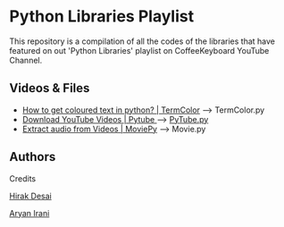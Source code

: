 # Python Libraries Playlist

This repository is a compilation of all the codes of the libraries that have featured on out 'Python Libraries' playlist on CoffeeKeyboard YouTube Channel.


## Videos & Files

- [How to get coloured text in python? | TermColor]('https://www.youtube.com/watch?v=O-fGWA_tOH4&t') --> TermColor.py
- [Download YouTube Videos | Pytube ]('https://www.youtube.com/watch?v=5s2urYqLjjM&t') --> [PyTube.py]('PythonLibraries/PyTube.py')
- [Extract audio from Videos | MoviePy]('https://youtube.com/watch?v=W0gau9E-Exo&t') --> Movie.py
## Authors

Credits 

[Hirak Desai](https://www.github.com/hirak214)

[Aryan Irani]('https://github.com/aryanirani123')

